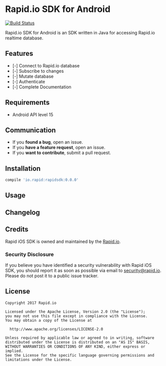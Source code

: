 # Rapid.io SDK for Android
[![Build Status](https://travis-ci.org/Rapid-SDK/android.svg?branch=master)](https://travis-ci.org/Rapid-SDK/android)

Rapid.io SDK for Android is an SDK written in Java for accessing Rapid.io realtime database.

## Features

- [-] Connect to Rapid.io database
- [-] Subscribe to changes
- [-] Mutate database
- [-] Authenticate
- [-] Complete Documentation

## Requirements

- Android API level 15

## Communication

- If you **found a bug**, open an issue.
- If you **have a feature request**, open an issue.
- If you **want to contribute**, submit a pull request.

## Installation

```groovy
compile 'io.rapid:rapidsdk:0.0.0'
```

## Usage

## Changelog

## Credits

Rapid iOS SDK is owned and maintained by the [Rapid.io](http://www.rapid.io).

### Security Disclosure

If you believe you have identified a security vulnerability with Rapid iOS SDK, you should report it as soon as possible via email to security@rapid.io. Please do not post it to a public issue tracker.

## License
    Copyright 2017 Rapid.io
    
    Licensed under the Apache License, Version 2.0 (the "License");
    you may not use this file except in compliance with the License.
    You may obtain a copy of the License at
    
      http://www.apache.org/licenses/LICENSE-2.0
    
    Unless required by applicable law or agreed to in writing, software
    distributed under the License is distributed on an "AS IS" BASIS,
    WITHOUT WARRANTIES OR CONDITIONS OF ANY KIND, either express or implied.
    See the License for the specific language governing permissions and
    limitations under the License.
